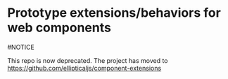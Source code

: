 Prototype extensions/behaviors for web components
===========================

 #NOTICE

This repo is now deprecated. The project has moved to https://github.com/ellipticaljs/component-extensions